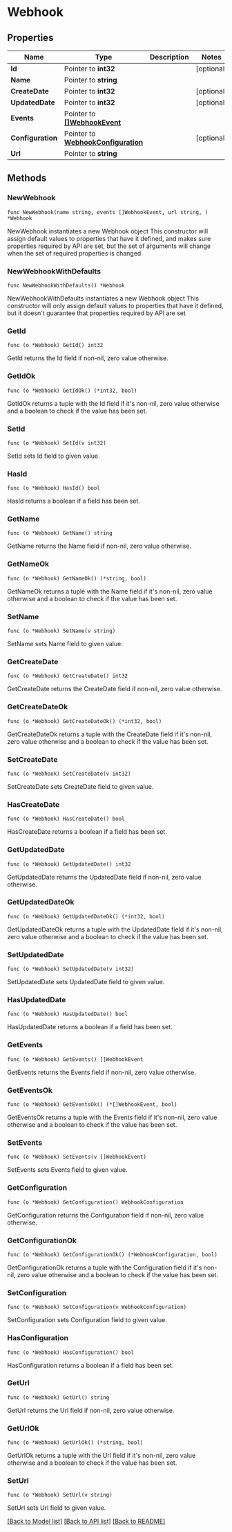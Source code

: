 # Webhook

## Properties

Name | Type | Description | Notes
------------ | ------------- | ------------- | -------------
**Id** | Pointer to **int32** |  | [optional] 
**Name** | Pointer to **string** |  | 
**CreateDate** | Pointer to **int32** |  | [optional] 
**UpdatedDate** | Pointer to **int32** |  | [optional] 
**Events** | Pointer to [**[]WebhookEvent**](webhookEvent.md) |  | 
**Configuration** | Pointer to [**WebhookConfiguration**](webhook_configuration.md) |  | [optional] 
**Url** | Pointer to **string** |  | 

## Methods

### NewWebhook

`func NewWebhook(name string, events []WebhookEvent, url string, ) *Webhook`

NewWebhook instantiates a new Webhook object
This constructor will assign default values to properties that have it defined,
and makes sure properties required by API are set, but the set of arguments
will change when the set of required properties is changed

### NewWebhookWithDefaults

`func NewWebhookWithDefaults() *Webhook`

NewWebhookWithDefaults instantiates a new Webhook object
This constructor will only assign default values to properties that have it defined,
but it doesn't guarantee that properties required by API are set

### GetId

`func (o *Webhook) GetId() int32`

GetId returns the Id field if non-nil, zero value otherwise.

### GetIdOk

`func (o *Webhook) GetIdOk() (*int32, bool)`

GetIdOk returns a tuple with the Id field if it's non-nil, zero value otherwise
and a boolean to check if the value has been set.

### SetId

`func (o *Webhook) SetId(v int32)`

SetId sets Id field to given value.

### HasId

`func (o *Webhook) HasId() bool`

HasId returns a boolean if a field has been set.

### GetName

`func (o *Webhook) GetName() string`

GetName returns the Name field if non-nil, zero value otherwise.

### GetNameOk

`func (o *Webhook) GetNameOk() (*string, bool)`

GetNameOk returns a tuple with the Name field if it's non-nil, zero value otherwise
and a boolean to check if the value has been set.

### SetName

`func (o *Webhook) SetName(v string)`

SetName sets Name field to given value.


### GetCreateDate

`func (o *Webhook) GetCreateDate() int32`

GetCreateDate returns the CreateDate field if non-nil, zero value otherwise.

### GetCreateDateOk

`func (o *Webhook) GetCreateDateOk() (*int32, bool)`

GetCreateDateOk returns a tuple with the CreateDate field if it's non-nil, zero value otherwise
and a boolean to check if the value has been set.

### SetCreateDate

`func (o *Webhook) SetCreateDate(v int32)`

SetCreateDate sets CreateDate field to given value.

### HasCreateDate

`func (o *Webhook) HasCreateDate() bool`

HasCreateDate returns a boolean if a field has been set.

### GetUpdatedDate

`func (o *Webhook) GetUpdatedDate() int32`

GetUpdatedDate returns the UpdatedDate field if non-nil, zero value otherwise.

### GetUpdatedDateOk

`func (o *Webhook) GetUpdatedDateOk() (*int32, bool)`

GetUpdatedDateOk returns a tuple with the UpdatedDate field if it's non-nil, zero value otherwise
and a boolean to check if the value has been set.

### SetUpdatedDate

`func (o *Webhook) SetUpdatedDate(v int32)`

SetUpdatedDate sets UpdatedDate field to given value.

### HasUpdatedDate

`func (o *Webhook) HasUpdatedDate() bool`

HasUpdatedDate returns a boolean if a field has been set.

### GetEvents

`func (o *Webhook) GetEvents() []WebhookEvent`

GetEvents returns the Events field if non-nil, zero value otherwise.

### GetEventsOk

`func (o *Webhook) GetEventsOk() (*[]WebhookEvent, bool)`

GetEventsOk returns a tuple with the Events field if it's non-nil, zero value otherwise
and a boolean to check if the value has been set.

### SetEvents

`func (o *Webhook) SetEvents(v []WebhookEvent)`

SetEvents sets Events field to given value.


### GetConfiguration

`func (o *Webhook) GetConfiguration() WebhookConfiguration`

GetConfiguration returns the Configuration field if non-nil, zero value otherwise.

### GetConfigurationOk

`func (o *Webhook) GetConfigurationOk() (*WebhookConfiguration, bool)`

GetConfigurationOk returns a tuple with the Configuration field if it's non-nil, zero value otherwise
and a boolean to check if the value has been set.

### SetConfiguration

`func (o *Webhook) SetConfiguration(v WebhookConfiguration)`

SetConfiguration sets Configuration field to given value.

### HasConfiguration

`func (o *Webhook) HasConfiguration() bool`

HasConfiguration returns a boolean if a field has been set.

### GetUrl

`func (o *Webhook) GetUrl() string`

GetUrl returns the Url field if non-nil, zero value otherwise.

### GetUrlOk

`func (o *Webhook) GetUrlOk() (*string, bool)`

GetUrlOk returns a tuple with the Url field if it's non-nil, zero value otherwise
and a boolean to check if the value has been set.

### SetUrl

`func (o *Webhook) SetUrl(v string)`

SetUrl sets Url field to given value.



[[Back to Model list]](../README.md#documentation-for-models) [[Back to API list]](../README.md#documentation-for-api-endpoints) [[Back to README]](../README.md)


